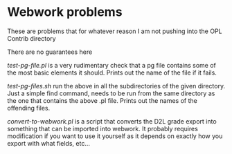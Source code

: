 # Webwork problems

These are problems that for whatever reason I am not pushing into the OPL Contrib directory

There are no guarantees here

*test-pg-file.pl* is a very rudimentary check that a pg file contains some of the most basic elements it should.  Prints out the name of the file if it fails.

*test-pg-files.sh* run the above in all the subdirectories of the given directory.  Just a simple find command, needs to be run from the same directory as the one that contains the above .pl file.  Prints out the names of the offending files.

*convert-to-webwork.pl* is a script that converts the D2L grade export into something that can be imported into webwork.
It probably requires modification if you want to use it yourself as it depends on exactly how you export with what fields, etc...
